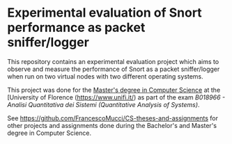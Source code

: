 # Experimental evaluation of Snort performance as packet sniffer/logger

This repository contains an experimental evaluation project which aims to observe and measure the performance of Snort as a packet sniffer/logger when run on two virtual nodes with two different operating systems.

This project was done for the [Master's degree in Computer Science](https://www.informaticamagistrale.unifi.it/) at the [University of Florence (https://www.unifi.it/) as part of the exam *B018966 - Analisi Quantitativa dei Sistemi (Quantitative Analysis of Systems)*.

See https://github.com/FrancescoMucci/CS-theses-and-assignments for other projects and assignments done during the Bachelor's and Master's degree in Computer Science.
